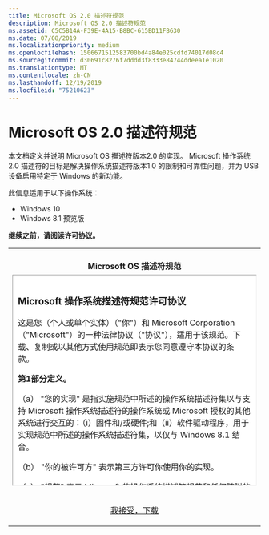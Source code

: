 ```yaml
---
title: Microsoft OS 2.0 描述符规范
description: Microsoft OS 2.0 描述符规范
ms.assetid: C5C5B14A-F39E-4A15-B8BC-615BD11FB630
ms.date: 07/08/2019
ms.localizationpriority: medium
ms.openlocfilehash: 1506671512583700bd4a84e025cdfd74017d08c4
ms.sourcegitcommit: d30691c8276f7dddd3f8333e84744ddeea1e1020
ms.translationtype: MT
ms.contentlocale: zh-CN
ms.lasthandoff: 12/19/2019
ms.locfileid: "75210623"
---
```

# <a name="microsoft-os-20-descriptors-specification"></a>Microsoft OS 2.0 描述符规范

本文档定义并说明 Microsoft OS 描述符版本2.0 的实现。 Microsoft 操作系统2.0 描述符的目标是解决操作系统描述符版本1.0 的限制和可靠性问题，并为 USB 设备启用特定于 Windows 的新功能。

此信息适用于以下操作系统：

  - Windows 10
  - Windows 8.1 预览版

**继续之前，请阅读许可协议。**

<table>
<colgroup>
<col style="width: 100%" />
</colgroup>
<tbody>
<tr class="odd">
<td style="text-align: center;"><strong><br />
Microsoft OS 描述符规范</strong><br />
</td>
</tr>
<tr class="even">
<td style="text-align: center;"><div style="font-size: 100%; border: thin inset; height: 400px; overflow: scroll; text-align: left; padding: 10px; background-color: white;">
<h3 id="microsoft-os-descriptor-specification-license-agreement">Microsoft 操作系统描述符规范许可协议</h3>
<p>这是您（个人或单个实体）（"你"）和 Microsoft Corporation （"Microsoft"）的一种法律协议（"协议"），适用于该规范。下载、复制或以其他方式使用规范即表示您同意遵守本协议的条款。   </p>
<p><strong>第1部分定义。</strong></p>
<p>（a） "您的实现" 是指实施规范中所述的操作系统描述符集以与支持 Microsoft 操作系统描述符的操作系统或 Microsoft 授权的其他系统进行交互的：（i）固件和/或硬件;和（ii）软件驱动程序，用于实现规范中所述的操作系统描述符集，以仅与 Windows 8.1 结合。</p>
<p>（b） "你的被许可方" 表示第三方许可你使用你的实现。</p>
<p>（c） "规范" 表示 Microsoft 的操作系统描述符规范和任何随附的资料。</p>
<p>第<strong>2 节授予许可证</strong>。</p>
<p>的    <strong>版权许可</strong>。Microsoft 特此授予你，该规范中的 Microsoft 的版权，是一种非专用、免版税、nontransferable、非 sublicensable 的个人全球许可证，可在内部为你和你的承包商使用开发您的实现。</p>
<p>b   <strong>专利许可证</strong>。Microsoft 特此授予您在 Microsoft 的专利范围内唯一的、免版税、nontransferable 的全球许可，这些专利仅限在规范内，并由 Microsoft 拥有或许可以进行销售、销售和直接或间接分发到你的实现。你可以根据相同的条款和条件将此专利许可证发放给你的许可证。</p>
<p>ansi-c    <strong>保留权限</strong>。Microsoft 保留了该规范中的所有其他权利、其实现以及其中的任何知识产权。对于任何其他 Microsoft 专利、商标、版权或其他知识产权，本文档不向您或任何其他实体授予任何许可。 </p>
<p><strong>第3部分：其他限制和义务</strong>。</p>
<p>（a）对规范的许可权限是根据你不创建、修改或分发你的许可实现的方式进行的，因为这种创建、修改或分发可能（a）创建、或声称创建、Microsoft 的义务根据规范（或知识产权）或（b）向任何第三方授予对该规范中的知识产权或专有权利的任何权利或 immunities。</p>
<p>（b）不损害任何其他权利，如果你未能遵守本协议的条款和条件，则 Microsoft 可能会终止本协议。 在这种情况中，必须销毁规范的所有副本，并且不得进一步分发公司实现。</p>
<p><strong>第4节免责声明。</strong></p>
<p>该规范 "按原样" 提供，不提供任何形式的保证。 在适用法律允许的最大范围内，Microsoft 会进一步拒绝所有担保，包括但不限于针对特定用途的适销性和适用性的任何默示保证，以及对标题和非侵害性的保证。 与规范的使用或性能引起的全部风险仍随你一起提供。</p>
<p><strong>第5部分：排除偶然、间接和某些其他损害。</strong></p>
<p><strong>对于适用法律允许的最大范围，在任何情况下，Microsoft 或其供应商对任何必然的都不承担责任，因使用或不能使用规范而导致的偶然、直接、间接、特殊、惩罚性或其他损害（包括但不限于业务利润损失、业务中断、业务信息丢失或其他 pecuniary 损失），即使 Microsoft 已被告知此类损失的可能性。由于某些州/管辖权不允许对间接或偶然损害的责任进行排除或限制，因此上述限制可能不适用于您。</strong></p>
<p><strong>第6节限制责任和补偿。</strong></p>
<p><strong>无论如何，无论出于何种原因（包括但不限于以上提到的所有损害以及所有直接或常规损失），都可能会对 Microsoft 及其所有供应商承担任何责任，适用于上述所有条款的协议和您的专有补偿应限制为您为规范或美国 $ 5.00 实际支付的金额。上述限制、排除项和免责声明应该适用于适用法律允许的最大范围，即使任何补救措施未能满足其基本目的。</strong></p>
<p>第<strong>7 部分适用的法律</strong>。</p>
<p>如果在美国中获得此规范，则本协议受华盛顿州法律的管辖。 根据本协议中可能出现的任何争议，你同意位于华盛顿州金县的州和联邦法院。</p>
<p><strong>第8节赋值。</strong></p>
<p>如果没有参与方事先书面批准，任何一方都不能分配此协议。</p>
</div>
<p><br />
<a href="https://download.microsoft.com/download/3/5/6/3563ED4A-F318-4B66-A181-AB1D8F6FD42D/MS_OS_2_0_desc.docx">我接受，下载</a></p></td>
</tr>
</tbody>
</table>